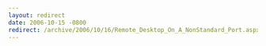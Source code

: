 ```yaml
---
layout: redirect
date: 2006-10-15 -0800
redirect: /archive/2006/10/16/Remote_Desktop_On_A_NonStandard_Port.aspx/
---
```

